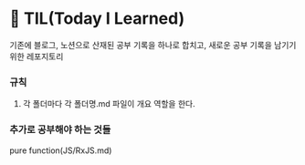 # 🚀 TIL(Today I Learned)

기존에 블로그, 노션으로 산재된 공부 기록을 하나로 합치고, 새로운 공부 기록을 남기기 위한 레포지토리

### 규칙
1. 각 폴더마다 각 폴더명.md 파일이 개요 역할을 한다.

### 추가로 공부해야 하는 것들
pure function(JS/RxJS.md)